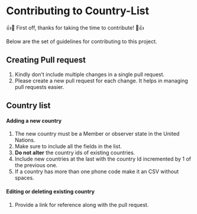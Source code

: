 # Contributing to Country-List

:+1::tada: First off, thanks for taking the time to contribute! :tada::+1:

Below are the set of guidelines for contributing to this project.

## Creating Pull request

1. Kindly don't include multiple changes in a single pull request.
2. Please create a new pull request for each change. It helps in managing pull requests easier.

## Country list

#### Adding a new country

1. The new country must be a Member or observer state in the United Nations.
2. Make sure to include all the fields in the list.
3. **Do not alter** the country ids of existing countries.
4. Include new countries at the last with the country Id incremented by 1 of the previous one.
5. If a country has more than one phone code make it an CSV without spaces.

#### Editing or deleting existing country

1. Provide a link for reference along with the pull request.
